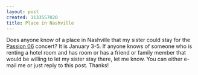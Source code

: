 ```yaml
--- 
layout: post
created: 1133557020
title: Place in Nashville
---
```

Does anyone know of a place in Nashville that my sister could stay for the <a href="http://www.268generation.com/passion06/">Passion 06</a> concert?  It is January 3-5.  If anyone knows of someone who is renting a hotel room and has room or has a friend or family member that would be willing to let my sister stay there, let me know.   You can either e-mail me or just reply to this post.  Thanks!
